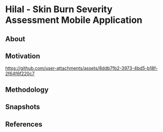 # Hilal - Skin Burn Severity Assessment Mobile Application

## About

## Motivation
https://github.com/user-attachments/assets/8ddb7fb2-3973-4bd5-b18f-2f64f6f220c7

## Methodology

## Snapshots

## References



